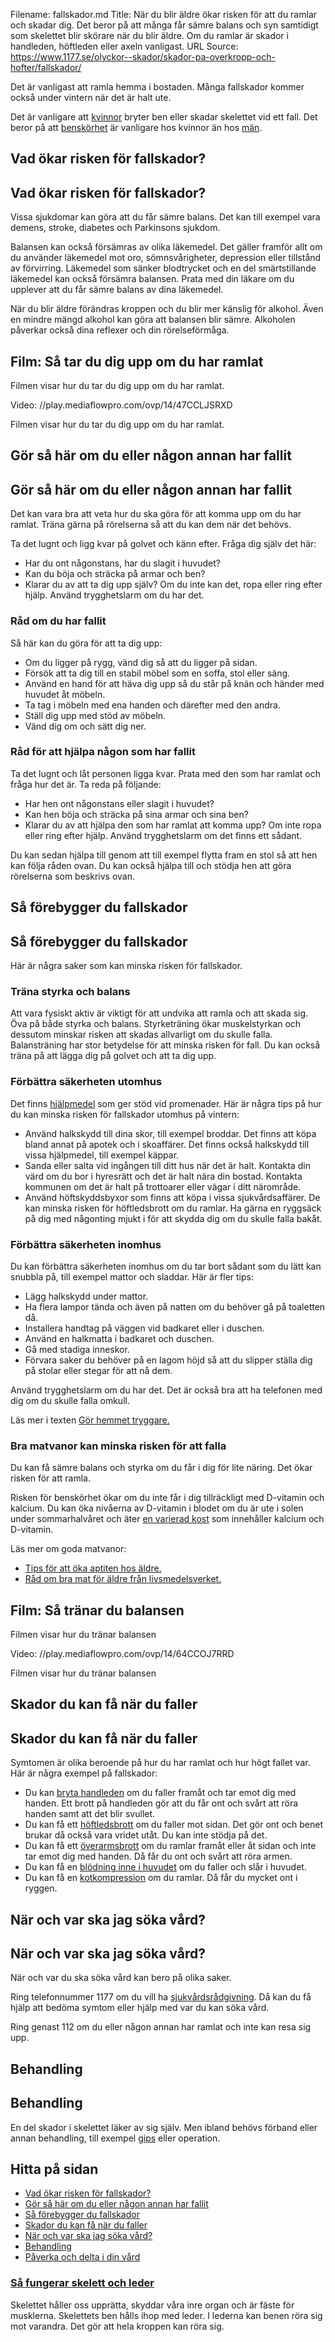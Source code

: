 Filename: fallskador.md
Title: När du blir äldre ökar risken för att du ramlar och skadar dig. Det beror på att många får sämre balans och syn samtidigt som skelettet blir skörare när du blir äldre. Om du ramlar är skador i handleden, höftleden eller axeln vanligast.
URL Source: https://www.1177.se/olyckor--skador/skador-pa-overkropp-och-hofter/fallskador/

Det är vanligast att ramla hemma i bostaden. Många fallskador kommer också under vintern när det är halt ute.

Det är vanligare att [kvinnor](https://www.1177.se/om-1177/1177.se/vad-vi-menar-nar-vi-skriver-kvinna-och-man/) bryter ben eller skadar skelettet vid ett fall. Det beror på att [benskörhet](https://www.1177.se/sjukdomar--besvar/skelett-leder-och-muskler/benskorhet---osteoporos/) är vanligare hos kvinnor än hos [män](https://www.1177.se/om-1177/1177.se/vad-vi-menar-nar-vi-skriver-kvinna-och-man/).

Vad ökar risken för fallskador?
-------------------------------

Vad ökar risken för fallskador?
-------------------------------

Vissa sjukdomar kan göra att du får sämre balans. Det kan till exempel vara demens, stroke, diabetes och Parkinsons sjukdom.

Balansen kan också försämras av olika läkemedel. Det gäller framför allt om du använder läkemedel mot oro, sömnsvårigheter, depression eller tillstånd av förvirring. Läkemedel som sänker blodtrycket och en del smärtstillande läkemedel kan också försämra balansen. Prata med din läkare om du upplever att du får sämre balans av dina läkemedel.

När du blir äldre förändras kroppen och du blir mer känslig för alkohol. Även en mindre mängd alkohol kan göra att balansen blir sämre. Alkoholen påverkar också dina reflexer och din rörelseförmåga.

Film: Så tar du dig upp om du har ramlat
----------------------------------------

Filmen visar hur du tar du dig upp om du har ramlat.

Video: //play.mediaflowpro.com/ovp/14/47CCLJSRXD

Filmen visar hur du tar du dig upp om du har ramlat.

Gör så här om du eller någon annan har fallit
---------------------------------------------

Gör så här om du eller någon annan har fallit
---------------------------------------------

Det kan vara bra att veta hur du ska göra för att komma upp om du har ramlat. Träna gärna på rörelserna så att du kan dem när det behövs.

Ta det lugnt och ligg kvar på golvet och känn efter. Fråga dig själv det här:

*   Har du ont någonstans, har du slagit i huvudet?
*   Kan du böja och sträcka på armar och ben?
*   Klarar du av att ta dig upp själv? Om du inte kan det, ropa eller ring efter hjälp. Använd trygghetslarm om du har det.  

### Råd om du har fallit

Så här kan du göra för att ta dig upp:

*   Om du ligger på rygg, vänd dig så att du ligger på sidan.
*   Försök att ta dig till en stabil möbel som en soffa, stol eller säng.
*   Använd en hand för att häva dig upp så du står på knän och händer med huvudet åt möbeln.
*   Ta tag i möbeln med ena handen och därefter med den andra.
*   Ställ dig upp med stöd av möbeln.
*   Vänd dig om och sätt dig ner.

### Råd för att hjälpa någon som har fallit

Ta det lugnt och låt personen ligga kvar. Prata med den som har ramlat och fråga hur det är. Ta reda på följande:

*   Har hen ont någonstans eller slagit i huvudet?
*   Kan hen böja och sträcka på sina armar och sina ben?
*   Klarar du av att hjälpa den som har ramlat att komma upp? Om inte ropa eller ring efter hjälp. Använd trygghetslarm om det finns ett sådant.

Du kan sedan hjälpa till genom att till exempel flytta fram en stol så att hen kan följa råden ovan. Du kan också hjälpa till och stödja hen att göra rörelserna som beskrivs ovan.

Så förebygger du fallskador
---------------------------

Så förebygger du fallskador
---------------------------

Här är några saker som kan minska risken för fallskador.

### Träna styrka och balans

Att vara fysiskt aktiv är viktigt för att undvika att ramla och att skada sig. Öva på både styrka och balans. Styrketräning ökar muskelstyrkan och dessutom minskar risken att skadas allvarligt om du skulle falla. Balansträning har stor betydelse för att minska risken för fall. Du kan också träna på att lägga dig på golvet och att ta dig upp.

### Förbättra säkerheten utomhus

Det finns [hjälpmedel](https://www.1177.se/undersokning-behandling/hjalpmedel/forflyttning/rorelsehjalpmedel/) som ger stöd vid promenader. Här är några tips på hur du kan minska risken för fallskador utomhus på vintern:

*   Använd halkskydd till dina skor, till exempel broddar. Det finns att köpa bland annat på apotek och i skoaffärer. Det finns också halkskydd till vissa hjälpmedel, till exempel käppar.
*   Sanda eller salta vid ingången till ditt hus när det är halt. Kontakta din värd om du bor i hyresrätt och det är halt nära din bostad. Kontakta kommunen om det är halt på trottoarer eller vägar i ditt närområde.
*   Använd höftskyddsbyxor som finns att köpa i vissa sjukvårdsaffärer. De kan minska risken för höftledsbrott om du ramlar. Ha gärna en ryggsäck på dig med någonting mjukt i för att skydda dig om du skulle falla bakåt.

### Förbättra säkerheten inomhus

Du kan förbättra säkerheten inomhus om du tar bort sådant som du lätt kan snubbla på, till exempel mattor och sladdar. Här är fler tips:

*   Lägg halkskydd under mattor.
*   Ha flera lampor tända och även på natten om du behöver gå på toaletten då.
*   Installera handtag på väggen vid badkaret eller i duschen.
*   Använd en halkmatta i badkaret och duschen.
*   Gå med stadiga inneskor.
*   Förvara saker du behöver på en lagom höjd så att du slipper ställa dig på stolar eller stegar för att nå dem.

Använd trygghetslarm om du har det. Det är också bra att ha telefonen med dig om du skulle falla omkull.

Läs mer i texten [Gör hemmet tryggare.](https://www.1177.se/liv--halsa/trygg-och-saker-miljo/gor-hemmet-tryggare/)

### Bra matvanor kan minska risken för att falla

Du kan få sämre balans och styrka om du får i dig för lite näring. Det ökar risken för att ramla.

Risken för benskörhet ökar om du inte får i dig tillräckligt med D-vitamin och kalcium. Du kan öka nivåerna av D-vitamin i blodet om du är ute i solen under sommarhalvåret och äter [en varierad kost](https://www.1177.se/liv--halsa/ata-for-att-ma-bra/sa-ater-du-halsosamt/) som innehåller kalcium och D-vitamin.

Läs mer om goda matvanor:

*   [Tips för att öka aptiten hos äldre.](https://www.1177.se/liv--halsa/ata-for-att-ma-bra/tips-for-att-oka-aptiten-hos-aldre/)
*   [Råd om bra mat för äldre från livsmedelsverket.](https://www.1177.se/lankbiblioteket/nationella-lankar/l/livsmedelsverket/livsmedelsverket---rad-om-mat-for-aldre/)

Film: Så tränar du balansen
---------------------------

Filmen visar hur du tränar balansen

Video: //play.mediaflowpro.com/ovp/14/64CCOJ7RRD

Filmen visar hur du tränar balansen

Skador du kan få när du faller
------------------------------

Skador du kan få när du faller
------------------------------

Symtomen är olika beroende på hur du har ramlat och hur högt fallet var. Här är några exempel på fallskador:

*   Du kan [bryta handleden](https://www.1177.se/olyckor--skador/skador-pa-hander-och-fotter/benbrott-i-handled-och-underarm/) om du faller framåt och tar emot dig med handen. Ett brott på handleden gör att du får ont och svårt att röra handen samt att det blir svullet.
*   Du kan få ett [höftledsbrott](https://www.1177.se/olyckor--skador/skador-pa-overkropp-och-hofter/hoftledsbrott/) om du faller mot sidan. Det gör ont och benet brukar då också vara vridet utåt. Du kan inte stödja på det.
*   Du kan få ett [överarmsbrott](https://www.1177.se/olyckor--skador/skador-pa-armar-och-ben/benbrott-i-armbagen-och-overarmen/) om du ramlar framåt eller åt sidan och inte tar emot dig med handen. Då får du ont och svårt att röra armen.
*   Du kan få en [blödning inne i huvudet](https://www.1177.se/olyckor--skador/skador-pa-huvud-och-ogon/blodning-under-skallbenet--subduralblodning/) om du faller och slår i huvudet.
*   Du kan få en [kotkompression](https://www.1177.se/sjukdomar--besvar/skelett-leder-och-muskler/rygg-och-nacke/kotkompression/) om du ramlar. Då får du mycket ont i ryggen.

När och var ska jag söka vård?
------------------------------

När och var ska jag söka vård?
------------------------------

När och var du ska söka vård kan bero på olika saker.

Ring telefonnummer 1177 om du vill ha [sjukvårdsrådgivning](https://www.1177.se/om-1177/nar-du-ringer-1177/nar-du-ringer-1177/). Då kan du få hjälp att bedöma symtom eller hjälp med var du kan söka vård.

Ring genast 112 om du eller någon annan har ramlat och inte kan resa sig upp.

Behandling
----------

Behandling
----------

En del skador i skelettet läker av sig själv. Men ibland behövs förband eller annan behandling, till exempel [gips](https://www.1177.se/undersokning-behandling/fler-behandlingar/att-bli-gipsad/) eller operation.

Hitta på sidan
--------------

*   [Vad ökar risken för fallskador?](https://www.1177.se/olyckor--skador/skador-pa-overkropp-och-hofter/fallskador/#section-80059)
*   [Gör så här om du eller någon annan har fallit](https://www.1177.se/olyckor--skador/skador-pa-overkropp-och-hofter/fallskador/#section-185986)
*   [Så förebygger du fallskador](https://www.1177.se/olyckor--skador/skador-pa-overkropp-och-hofter/fallskador/#section-12208)
*   [Skador du kan få när du faller](https://www.1177.se/olyckor--skador/skador-pa-overkropp-och-hofter/fallskador/#section-12209)
*   [När och var ska jag söka vård?](https://www.1177.se/olyckor--skador/skador-pa-overkropp-och-hofter/fallskador/#section-12211)
*   [Behandling](https://www.1177.se/olyckor--skador/skador-pa-overkropp-och-hofter/fallskador/#section-12210)
*   [Påverka och delta i din vård](https://www.1177.se/olyckor--skador/skador-pa-overkropp-och-hofter/fallskador/#section-78675)

### [Så fungerar skelett och leder](https://www.1177.se/liv--halsa/sa-fungerar-kroppen/skelett-och-leder/)

Skelettet håller oss upprätta, skyddar våra inre organ och är fäste för musklerna. Skelettets ben hålls ihop med leder. I lederna kan benen röra sig mot varandra. Det gör att hela kroppen kan röra sig.